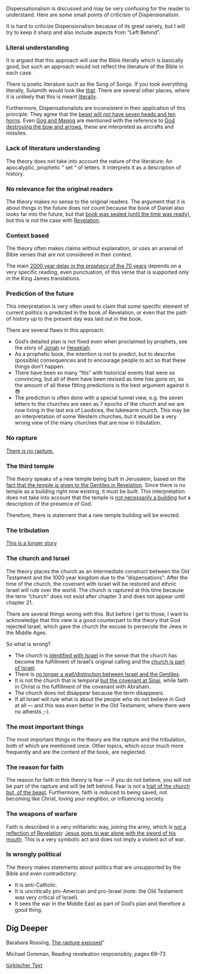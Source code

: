 

Dispensationalism is discussed and may be very confusing for the reader to understand. Here are some small points of criticism of Dispensionalism.

It is hard to criticize Dispensionalism because of its great variety, but I will try to keep it sharp and also include aspects from “Left Behind”.

### Literal understanding

<a name="dac4"></a>
It is argued that this approach will use the Bible literally which is basically good, but such an approach would not reflect the literature of the Bible in each case.

There is poetic literature such as the Song of Songs. If you took everything literally, Sulamith would look like [that](https://www.pinterest.com/pin/414894184412811101/). There are several other places, where it is unlikely that this is meant [literally](https://www.bibleserver.com/NIV/Isaiah55%3A12).

Furthermore, Dispensationalists are inconsistent in their application of this principle. They agree that the [beast will not have seven heads and ten horns](https://www.bibleserver.com/NIV/Revelation13%3A1). Even [Gog and Magog](https://www.bibleserver.com/NIV/Revelation20%3A8) are mentioned with the reference to [God destroying the bow and arrows](https://www.bibleserver.com/NIV/Ezekiel39%3A3), these are interpreted as aircrafts and missiles.

### Lack of literature understanding

<a name="6ad3"></a>
The theory does not take into account the nature of the literature: An apocalyptic, prophetic “ set “ of letters. It interprets it as a description of history.

### No relevance for the original readers

<a name="ae8f"></a>
The theory makes no sense to the original readers. The argument that it is about things in the future does not count because the book of Daniel also looks far into the future, but that [book was sealed (until the time was ready)](https://www.bibleserver.com/NIV/Daniel8%3A26), but this is not the case with [Revelation](https://www.bibleserver.com/NIV/Revelation22%3A10).

### Context based

<a name="eba9"></a>
The theory often makes claims without explanation, or uses an arsenal of Bible verses that are not considered in their context.

The main [2000 year delay in the prophecy of the 70 years](https://www.bibleserver.com/NIV/Daniel9%3A26-27) depends on a very specific reading, even punctuation, of this verse that is supported only in the King James translations.

### Prediction of the future

<a name="96d8"></a>
This interpretation is very often used to claim that some specific element of current politics is predicted in the book of Revelation, or even that the path of history up to the present day was laid out in the book.

There are several flaws in this approach:

- God’s detailed plan is not fixed even when proclaimed by prophets, see the story of [Jonah](https://www.bibleserver.com/NIV/Jonah3%3A4-10) or [Hesekiah](https://www.bibleserver.com/NIV/Isaiah38%3A1-5).
- As a prophetic book, the intention is not to predict, but to describe (possible) consequences and to encourage people to act so that these things don’t happen.
- There have been so many “fits” with historical events that were so convincing, but all of them have been revised as time has gone on, so the amount of all these fitting predictions is the best argument against it. 😎
- The prediction is often done with a special tunnel view, e.g. the seven letters to the churches are seen as 7 epochs of the church and we are now living in the last era of Laodicea, the lukewarm church. This may be an interpretation of some Western churches, but it would be a very wrong view of the many churches that are now in tribulation.


### No rapture

<a name="436d"></a>
[There is no rapture.](/@hagen.schilder/the-rapture-2c253c7a1aca)

### The third temple

<a name="3d3b"></a>
The theory speaks of a new temple being built in Jerusalem, based on the [fact that the temple is given to the Gentiles in Revelation](https://www.bibleserver.com/NIV/Revelation11%3A1-2). Since there is no temple as a building right now existing, it must be built. This interpretation does not take into account that the temple is [not necessarily a building](/@hagen.schilder/the-temple-and-the-presence-of-god-7f7662622843) but a description of the presence of God.

Therefore, there is statement that a new temple building will be erected.

### The tribulation

<a name="629d"></a>
[This is a longer story](/@hagen.schilder/the-end-time-and-the-great-tribulation-2f64310b6dea)

### The church and Israel

<a name="40c6"></a>
The theory places the church as an intermediate construct between the Old Testament and the 1000 year kingdom due to the “dispensations”: After the time of the church, the covenant with Israel will be restored and ethnic Israel will rule over the world. The church is raptured at this time because the term “church” does not exist after chapter 3 and does not appear until chapter 21.

There are several things wrong with this. But before I get to those, I want to acknowledge that this view is a good counterpart to the theory that God rejected Israel, which gave the church the excuse to persecute the Jews in the Middle Ages.

So what is wrong?

- The church is [identified with Israel](/@hagen.schilder/the-church-is-part-of-israel-639d22a05351) in the sense that the church has become the fulfillment of Israel’s original calling and the [church is part of Israel](https://www.bibleserver.com/NIV/Romans11%3A13-24).
- There is [no longer a wall/distinction between Israel and the Gentiles](https://www.bibleserver.com/NIV/Ephesians2%3A11-22).
- It is not the church that is temporal [but the covenant at Sinai](https://www.bibleserver.com/NIV/Galatians3%3A15-29), while faith in Christ is the fulfillment of the covenant with Abraham.
- The church does not disappear because the term disappears.
- If all Israel will rule what is about the people who do not believe in God at all — and this was even better in the Old Testament, where there were no atheists ;-).


### The most important things

<a name="e917"></a>
The most important things in the theory are the rapture and the tribulation, both of which are mentioned once. Other topics, which occur much more frequently and are the content of the book, are neglected.

### The reason for faith

<a name="9d26"></a>
The reason for faith in this theory is fear — if you do not believe, you will not be part of the rapture and will be left behind. Fear is not a [trait of the church but, of the beast](/@hagen.schilder/the-nature-of-the-beast-in-the-book-of-revelation-b7fc84a6012e). Furthermore, faith is reduced to being saved, not becoming like Christ, loving your neighbor, or influencing society.

### The weapons of warfare

<a name="14cf"></a>
Faith is described in a very militaristic way, joining the army, which is [not a reflection of Revelation](https://www.bibleserver.com/NIV/Revelation14%3A1-5): [Jesus goes to war alone with the sword of his mouth](https://www.bibleserver.com/NIV/Revelation19%3A21). This is a very symbolic act and does not imply a violent act of war.

### Is wrongly political

<a name="3bc8"></a>
The theory makes statements about politics that are unsupported by the Bible and even contradictory:

- It is anti-Catholic.
- It is uncritically pro-American and pro-Israel (note: the Old Testament was very critical of Israel).
- It sees the war in the Middle East as part of God’s plan and therefore a good thing.


## Dig Deeper

<a name="bd40"></a>
Barabara Rossing, [The rapture exposed](https://www.amazon.de/Rapture-Exposed-Message-Hope-Revelation/dp/0813343143)”

Michael Goreman, Reading reveleation resposnsibly, pages 69–73



[türkischer Text](/@hagen.schilder/dispensionalizm-ve-ele%C5%9Ftirisi-dd6d1988f549)
